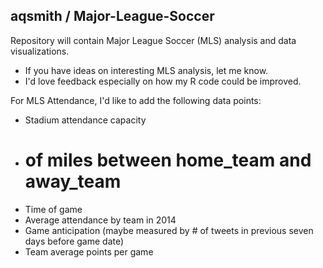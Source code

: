 ## aqsmith / Major-League-Soccer

Repository will contain Major League Soccer (MLS) analysis and data visualizations.

* If you have ideas on interesting MLS analysis, let me know.
* I'd love feedback especially on how my R code could be improved.

For MLS Attendance, I'd like to add the following data points:

* Stadium attendance capacity
* # of miles between home_team and away_team
* Time of game
* Average attendance by team in 2014
* Game anticipation (maybe measured by # of tweets in previous seven days before game date)
* Team average points per game
